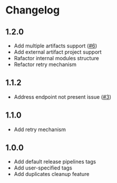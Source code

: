 # Changelog

## 1.2.0

- Add multiple artifacts support ([#6](https://github.com/dmitryserbin/azdev-artifacts-tagger/issues/6))
- Add external artifact project support
- Rafactor internal modules structure
- Refactor retry mechanism

## 1.1.2

- Address endpoint not present issue ([#3](https://github.com/dmitryserbin/azdev-artifacts-tagger/issues/3))

## 1.1.0

- Add retry mechanism

## 1.0.0

- Add default release pipelines tags
- Add user-specified tags
- Add duplicates cleanup feature

